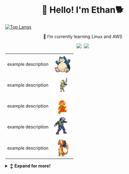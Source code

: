 <!-- Title -->
<h1 align="center" title="...and I'm happy to see you here :)">👋 Hello! I'm Ethan🐕</h1>

[![Top Langs](https://github-readme-stats.vercel.app/api/top-langs/?username=i-am-ethan&layout=compact&theme=radical)](https://github.com/anuraghazra/github-readme-stats)

<p align="center">🌱 I’m currently learning Linux and AWS</p>

<!-- Socials -->
<p align="center">
   <kbd>
  <a href="https://twitter.com/e_san_desuyo" title="Twitter - @e_san_desuyo"><img src="https://img.shields.io/badge/-@e_san_desuyo-00acee?style=flat&logo=Twitter&logoColor=white" /></a>
      <a href="https://github.com/i-am-ethan" title="GitHub - @i-am-ethan"><img src="https://img.shields.io/badge/-ethan's github-3a3a3a?style=flat&logo=GitHub&logoColor=white" /></a>
  </kbd>
</p>


<table>
    <tr>
        <td>example description</td>
        <td><img alt="GIF" src="https://github.com/keshav-k3/mygifs/blob/4cdf4e350df020dbd4be137eb9867992ed439465/gitgifs/snorlax.gif" height="60vw" width="60vw" /></td>
    </tr>
    <tr>
        <td>example description</td>
        <td><img alt="GIF" src="https://github.com/keshav-k3/mygifs/blob/4cdf4e350df020dbd4be137eb9867992ed439465/gitgifs/zelda.gif" height="60vw" width="60vw" /></td>
    </tr>
    <tr>
        <td>example description</td>
        <td><img alt="GIF" src="https://github.com/keshav-k3/mygifs/blob/4cdf4e350df020dbd4be137eb9867992ed439465/gitgifs/mario1.gif" height="60vw" width="60vw" /></td>
    </tr>
    <tr>
        <td>example description</td>
        <td><img alt="GIF" src="https://github.com/keshav-k3/mygifs/blob/4cdf4e350df020dbd4be137eb9867992ed439465/gitgifs/kakashi.gif" height="60vw" width="60vw" /></td>
    </tr>
    <tr>
        <td>example description</td>
        <td><img alt="GIF" src="https://github.com/keshav-k3/mygifs/blob/4cdf4e350df020dbd4be137eb9867992ed439465/gitgifs/charizard.gif" height="60vw" width="60vw" /></td>
    </tr>
</table>

<!-- Outer collapsible -->  

<details>
  <summary><b>↕️ Expand for more!</b></summary>
  <br>

  <!--   github stats  -->
  <details>
  <summary><b>Github stats</b></summary>
  
  <a href="https://twitter.com/e_san_desuyo">
    <img align="left" src=https://github-readme-stats-sigma-five.vercel.app/api?username=i-am-ethan&count_private=true&show_icons=true&theme=nightowl />
  </a>
   
  </details>

 
</details>

</details>
 


